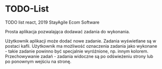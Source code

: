 # TODO-List
TODO list react,  2019 StayAgile Ecom Software

Prosta aplikacja pozwalająca dodawać zadania do wykonania.

    
Użytkownik aplikacji może dodać nowe zadanie.
Zadania wyświetlane są w postaci kafli.
Użytkownik ma możliwość oznaczenia zadania jako wykonane - takie zadanie powinno być specjalnie wyróżnione, np. innym kolorem.
Przechowywanie zadań - zadania widoczne są po odświeżeniu strony lub po ponownym wejściu na stronę.
